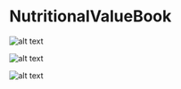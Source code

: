 # NutritionalValueBook

![alt text](https://i.ibb.co/HhQbbtp/1643380092615.jpg)

![alt text](https://i.ibb.co/bQybsKG/1643380092633.jpg)

![alt text](https://i.ibb.co/ns9fdX6/1643380092622.jpg)
